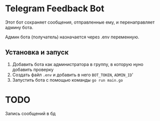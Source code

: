 # Telegram Feedback Bot
Этот бот сохраняет сообщения, отправленные ему, и перенаправляет админу бота. 

Админ бота (получатель) назначается через .env переменную.

## Установка и запуск
1. Добавить бота как администратора в группу, в которую нуно добавить проверку
2. Создать файл `.env` и добавить в него `BOT_TOKEN`, `ADMIN_ID`'
3. Запустить бота с помощью команды `go run main.go`

# TODO
Запись сообщений в бд